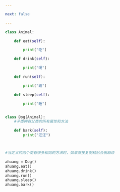 ```yaml
---

next: false

---
```




<BlogInfo id="951" title="2.单继承" author="白日梦想猿" pv=0 read_times=0 pre_cost_time="0分18秒" category="面向对象的特性" tag_list="['面向对象的特性']" create_time="2020.02.26 14:04:01" update_time="2020.02.26 14:08:57" />

```python
class Animal:

    def eat(self):

        print("吃")

    def drink(self):

        print("喝")

    def run(self):

        print("跑")

    def sleep(self):

        print("睡")


class Dog(Animal):
    #子类拥有父类的所有属性和方法

    def bark(self):
        print("汪汪")



#当定义的两个类有很多相同的方法时，如果直接复制粘贴会很麻烦

ahuang = Dog()
ahuang.eat()
ahuang.drink()
ahuang.run()
ahuang.sleep()
ahuang.bark()
```



<ActionBox />
